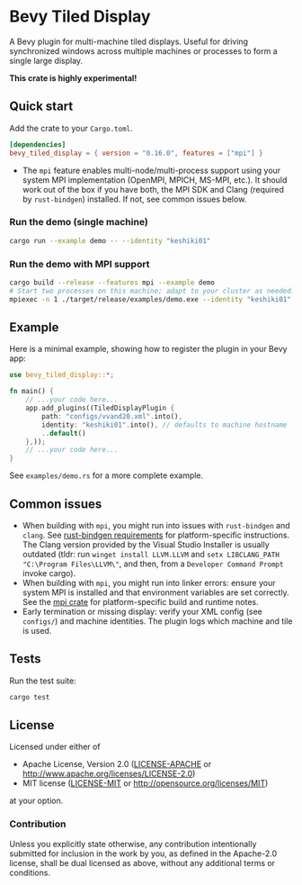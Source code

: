 # Bevy Tiled Display

A Bevy plugin for multi-machine tiled displays. Useful for driving synchronized windows across multiple machines or processes to form a single large display.

**This crate is highly experimental!**

## Quick start

Add the crate to your `Cargo.toml`.

```toml
[dependencies]
bevy_tiled_display = { version = "0.16.0", features = ["mpi"] }
```

- The `mpi` feature enables multi-node/multi-process support using your system MPI implementation (OpenMPI, MPICH, MS-MPI, etc.). It should work out of the box if you have both, the MPI SDK and Clang (required by `rust-bindgen`) installed. If not, see common issues below.

### Run the demo (single machine)

```sh
cargo run --example demo -- --identity "keshiki01"
```

### Run the demo with MPI support

```sh
cargo build --release --features mpi --example demo
# Start two processes on this machine; adapt to your cluster as needed.
mpiexec -n 1 ./target/release/examples/demo.exe --identity "keshiki01" : -n 1 ./target/release/examples/demo.exe --identity "keshiki02"
```

## Example

Here is a minimal example, showing how to register the plugin in your Bevy app:

```rust
use bevy_tiled_display::*;

fn main() {
    // ...your code here...
    app.add_plugins((TiledDisplayPlugin {
        path: "configs/vvand20.xml".into(),
        identity: "keshiki01".into(), // defaults to machine hostname
        ..default()
    },));
    // ...your code here...
}
```

See `examples/demo.rs` for a more complete example.

## Common issues

- When building with `mpi`, you might run into issues with `rust-bindgen` and `clang`. See [rust-bindgen requirements](https://rust-lang.github.io/rust-bindgen/requirements.html) for platform-specific instructions. The Clang version provided by the Visual Studio Installer is usually outdated (tldr: run `winget install LLVM.LLVM` and `setx LIBCLANG_PATH "C:\Program Files\LLVM\"`, and then, from a `Developer Command Prompt` invoke cargo).
- When building with `mpi`, you might run into linker errors: ensure your system MPI is installed and that environment variables are set correctly. See the [mpi crate](https://crates.io/crates/mpi) for platform-specific build and runtime notes.
- Early termination or missing display: verify your XML config (see `configs/`) and machine identities. The plugin logs which machine and tile is used.

## Tests

Run the test suite:

```sh
cargo test
```

## License

Licensed under either of

 * Apache License, Version 2.0 ([LICENSE-APACHE](LICENSE-APACHE) or http://www.apache.org/licenses/LICENSE-2.0)
 * MIT license ([LICENSE-MIT](LICENSE-MIT) or http://opensource.org/licenses/MIT)

at your option.

### Contribution

Unless you explicitly state otherwise, any contribution intentionally submitted for inclusion in the work by you, as defined in the Apache-2.0 license, shall be dual licensed as above, without any additional terms or conditions.
